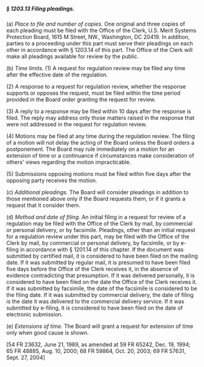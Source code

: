 ##### § 1203.13 Filing pleadings. #####

(a) *Place to file and number of copies.* One original and three copies of each pleading must be filed with the Office of the Clerk, U.S. Merit Systems Protection Board, 1615 M Street, NW., Washington, DC 20419. In addition, parties to a proceeding under this part must serve their pleadings on each other in accordance with § 1203.14 of this part. The Office of the Clerk will make all pleadings available for review by the public.

(b) *Time limits.* (1) A request for regulation review may be filed any time after the effective date of the regulation.

(2) A response to a request for regulation review, whether the response supports or opposes the request, must be filed within the time period provided in the Board order granting the request for review.

(3) A reply to a response may be filed within 10 days after the response is filed. The reply may address only those matters raised in the response that were not addressed in the request for regulation review.

(4) Motions may be filed at any time during the regulation review. The filing of a motion will not delay the acting of the Board unless the Board orders a postponement. The Board may rule immediately on a motion for an extension of time or a continuance if circumstances make consideration of others' views regarding the motion impracticable.

(5) Submissions opposing motions must be filed within five days after the opposing party receives the motion.

(c) *Additional pleadings.* The Board will consider pleadings in addition to those mentioned above only if the Board requests them, or if it grants a request that it consider them.

(d) *Method and date of filing.* An initial filing in a request for review of a regulation may be filed with the Office of the Clerk by mail, by commercial or personal delivery, or by facsimile. Pleadings, other than an initial request for a regulation review under this part, may be filed with the Office of the Clerk by mail, by commercial or personal delivery, by facsimile, or by e-filing in accordance with § 1201.14 of this chapter. If the document was submitted by certified mail, it is considered to have been filed on the mailing date. If it was submitted by regular mail, it is presumed to have been filed five days before the Office of the Clerk receives it, in the absence of evidence contradicting that presumption. If it was delivered personally, it is considered to have been filed on the date the Office of the Clerk receives it. If it was submitted by facsimile, the date of the facsimile is considered to be the filing date. If it was submitted by commercial delivery, the date of filing is the date it was delivered to the commercial delivery service. If it was submitted by e-filing, it is considered to have been filed on the date of electronic submission.

(e) *Extensions of time.* The Board will grant a request for extension of time only when good cause is shown.

[54 FR 23632, June 21, 1989, as amended at 59 FR 65242, Dec. 19, 1994; 65 FR 48885, Aug. 10, 2000; 68 FR 59864, Oct. 20, 2003; 69 FR 57631, Sept. 27, 2004]